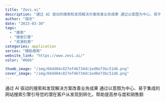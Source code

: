 ```yaml
---
title: "Zevi.ai"
description: "通过 AI 驱动的搜索和发现解决方案改善业务成果 通过以意图为中心、易于集成的网站搜索引擎引导您的潜在客户从发现到转化，"
author: "瑞东"
date: "2023-03-30"
tags:
  - "搜索"
  - "搜索引擎"
  - "资源检索"
categories: application
series: "辅助搜索"
website_link: "https://www.zevi.ai/"
color: "#666"

thumb_image: "/img/66dd84c827ef46734dc1ed0e73bc51d6.png"
cover_image: "/img/66dd84c827ef46734dc1ed0e73bc51d6.png"
---
```


通过 AI 驱动的搜索和发现解决方案改善业务成果 通过以意图为中心、易于集成的网站搜索引擎引导您的潜在客户从发现到转化，帮助提高参与度和销售额